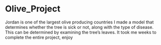 # Olive_Project
Jordan is one of the largest olive producing countries
I made a model that determines whether the tree is sick or not, along with the type of disease. This can be determined by examining the tree’s leaves.
It took me weeks to complete the entire project, enjoy
